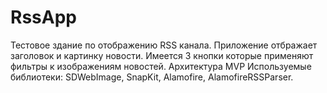 # RssApp
Тестовое здание по отображению RSS канала.
Приложение отбражает заголовок и картинку новости.
Имеется 3 кнопки которые применяют фильтры к изображениям новостей.
Архитектура MVP
Используемые библиотеки: SDWebImage, SnapKit, Alamofire, AlamofireRSSParser.

